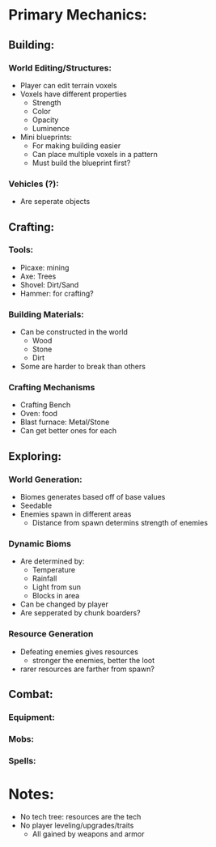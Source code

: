 # Primary Mechanics:
## Building:
### World Editing/Structures:
- Player can edit terrain voxels
- Voxels have different properties
  - Strength
  - Color
  - Opacity
  - Luminence
- Mini blueprints:
  - For making building easier
  - Can place multiple voxels in a pattern
  - Must build the blueprint first?
### Vehicles (?):
- Are seperate objects
## Crafting:
### Tools:
- Picaxe: mining
- Axe: Trees
- Shovel: Dirt/Sand
- Hammer: for crafting?
### Building Materials:
- Can be constructed in the world
  - Wood
  - Stone
  - Dirt
- Some are harder to break than others
### Crafting Mechanisms
- Crafting Bench
- Oven: food
- Blast furnace: Metal/Stone
- Can get better ones for each 
## Exploring:
### World Generation:
- Biomes generates based off of base values
- Seedable
- Enemies spawn in different areas
  - Distance from spawn determins strength of enemies 
### Dynamic Bioms
- Are determined by:
    - Temperature
    - Rainfall
    - Light from sun
    - Blocks in area
 - Can be changed by player
 - Are sepperated by chunk boarders?
### Resource Generation 
- Defeating enemies gives resources
  - stronger the enemies, better the loot
- rarer resources are farther from spawn?
## Combat:
### Equipment:
### Mobs:
### Spells:

# Notes:
- No tech tree: resources are the tech
- No player leveling/upgrades/traits
  - All gained by weapons and armor
